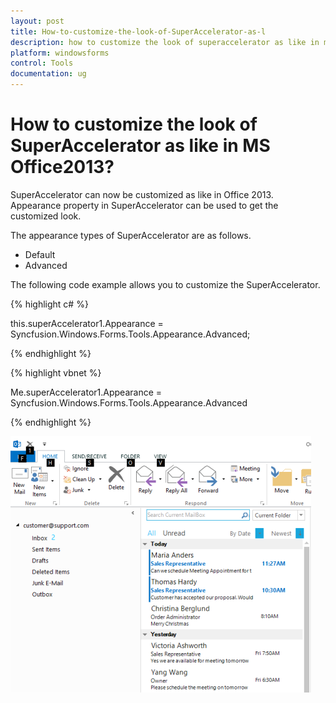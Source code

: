 ```yaml
---
layout: post
title: How-to-customize-the-look-of-SuperAccelerator-as-l
description: how to customize the look of superaccelerator as like in ms office2013?
platform: windowsforms
control: Tools
documentation: ug
---
```


# How to customize the look of SuperAccelerator as like in MS Office2013?

SuperAccelerator can now be customized as like in Office 2013. Appearance property in SuperAccelerator can be used to get the customized look. 

The appearance types of SuperAccelerator are as follows.

* Default
* Advanced

The following code example allows you to customize the SuperAccelerator.

{% highlight c# %}

this.superAccelerator1.Appearance = Syncfusion.Windows.Forms.Tools.Appearance.Advanced;

{% endhighlight %}



{% highlight vbnet %}

Me.superAccelerator1.Appearance = Syncfusion.Windows.Forms.Tools.Appearance.Advanced

{% endhighlight %}



![](How-to-customize-the-look-of-SuperAccelerator-as-l_images/How-to-customize-the-look-of-SuperAccelerator-as-l_img1.png)



